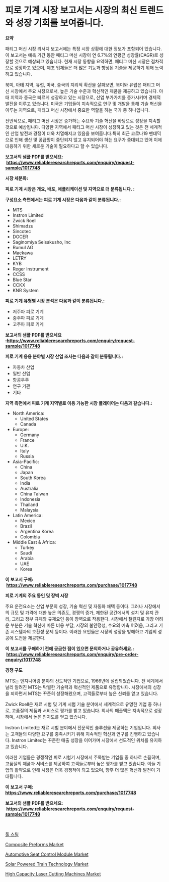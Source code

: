 <p><h1>피로 기계 시장 보고서는 시장의 최신 트렌드와 성장 기회를 보여줍니다.</h1></p><p><strong>요약</strong></p>
<p><p>패티그 머신 시장 리서치 보고서에는 특정 시장 상황에 대한 정보가 포함되어 있습니다. 이 보고서는 예측 기간 동안 패티그 머신 시장이 연 6.7%의 연평균 성장률(CAGR)로 성장할 것으로 예상되고 있습니다. 현재 시장 동향을 요약하면, 패티그 머신 시장은 점차적으로 성장하고 있으며, 제조 업체들은 더 많은 기능과 향상된 기술을 제공하기 위해 노력하고 있습니다.</p><p>북미, 아태 지역, 유럽, 미국, 중국의 지리적 확산을 살펴보면, 북미와 유럽은 패티그 머신 시장에서 주요 시장으로서, 높은 기술 수준과 혁신적인 제품을 제공하고 있습니다. 아태 지역과 중국은 빠르게 성장하고 있는 시장으로, 산업 부가가치를 증가시키며 경제적 발전을 이루고 있습니다. 미국은 기업들이 지속적으로 연구 및 개발을 통해 기술 혁신을 이루는 지역으로, 패티그 머신 시장에서 중요한 역할을 하는 국가 중 하나입니다.</p><p>전반적으로, 패티그 머신 시장은 증가하는 수요와 기술 혁신을 바탕으로 성장을 지속할 것으로 예상됩니다. 다양한 지역에서 패티그 머신 시장이 성장하고 있는 것은 전 세계적인 산업 발전과 경쟁이 더욱 치열해지고 있음을 보여줍니다.특히 최근 코로나19 팬데믹으로 인해 생산 및 공급망이 중단되지 않고 유지되어야 하는 요구가 증대되고 있어 이에 대응하기 위한 새로운 기술이 필요하다고 할 수 있습니다.</p></p>
<p><strong>보고서의 샘플 PDF를 받으세요: &nbsp;<a href="https://www.reliableresearchreports.com/enquiry/request-sample/1017748">https://www.reliableresearchreports.com/enquiry/request-sample/1017748</a></strong></p>
<p><strong>시장 세분화:</strong></p>
<p><strong> 피로 기계 시장은 개요, 배포, 애플리케이션 및 지역으로 더 분류됩니다. :</strong></p>
<p><strong>구성요소 측면에서는 피로 기계 시장은 다음과 같이 분류됩니다.:</strong></p>
<p><ul><li>MTS</li><li>Instron Limited</li><li>Zwick Roell</li><li>Shimadzu</li><li>Sincotec</li><li>DOCER</li><li>Saginomiya Seisakusho, Inc</li><li>Rumul AG</li><li>Maekawa</li><li>LETRY</li><li>KYB</li><li>Reger Instrument</li><li>CCSS</li><li>Blue Star</li><li>CCKX</li><li>KNR System</li></ul></p>
<p><strong> 피로 기계 유형별 시장 분석은 다음과 같이 분류됩니다.:</strong></p>
<p><ul><li>저주파 피로 기계</li><li>중주파 피로 기계</li><li>고주파 피로 기계</li></ul></p>
<p><strong>보고서의 샘플 PDF를 받으세요 :<a href="https://www.reliableresearchreports.com/enquiry/request-sample/1017748">https://www.reliableresearchreports.com/enquiry/request-sample/1017748</a></strong></p>
<p><strong> 피로 기계 응용 분야별 시장 산업 조사는 다음과 같이 분류됩니다.:</strong></p>
<p><ul><li>자동차 산업</li><li>일반 산업</li><li>항공우주</li><li>연구 기관</li><li>기타</li></ul></p>
<p><strong>지역 측면에서 피로 기계 지역별로 이용 가능한 시장 플레이어는 다음과 같습니다.:</strong></p>
<p><ul>
    <li>
        North America:
        <ul>
            <li>United States</li>
            <li>Canada</li>
        </ul>
    </li>
    <li>
        Europe:
        <ul>
            <li>Germany</li>
            <li>France</li>
            <li>U.K.</li>
            <li>Italy</li>
            <li>Russia</li>
        </ul>
    </li>
    <li>
        Asia-Pacific:
        <ul>
            <li>China</li>
            <li>Japan</li>
            <li>South Korea</li>
            <li>India</li>
            <li>Australia</li>
            <li>China Taiwan</li>
            <li>Indonesia</li>
            <li>Thailand</li>
            <li>Malaysia</li>
        </ul>
    </li>
    <li>
        Latin America:
        <ul>
            <li>Mexico</li>
            <li>Brazil</li>
            <li>Argentina Korea</li>
            <li>Colombia</li>
        </ul>
    </li>
    <li>
        Middle East & Africa:
        <ul>
            <li>Turkey</li>
            <li>Saudi</li>
            <li>Arabia</li>
            <li>UAE</li>
            <li>Korea</li>
        </ul>
    </li>
    </ul></p>
<p><strong>이 보고서 구매: &nbsp;<a href="https://www.reliableresearchreports.com/purchase/1017748">https://www.reliableresearchreports.com/purchase/1017748</a></strong></p>
<p><strong>피로 기계의 주요 동인 및 장벽 시장</strong></p>
<p><p>주요 운전요소는 산업 부문의 성장, 기술 혁신 및 자동화 채택 등이다. 그러나 시장에서의 규모 및 가격에 대한 높은 의존도, 경쟁의 증가, 제한된 공간에서의 설치 및 유지 관리, 그리고 정부 규제와 규제요인 등이 장벽으로 작용한다. 시장에서 챌린지로 가장 어려운 부분은 기술 혁신에 따른 비용 부담, 시장의 불안정성, 수요의 예측 어려움, 그리고 기존 시스템과의 호환성 문제 등이다. 이러한 요인들은 시장의 성장을 방해하고 기업의 성공에 도전을 제공한다.</p></p>
<p><strong>이 보고서를 구매하기 전에 궁금한 점이 있으면 문의하거나 공유하세요.: &nbsp;<a href="https://www.reliableresearchreports.com/enquiry/pre-order-enquiry/1017748">https://www.reliableresearchreports.com/enquiry/pre-order-enquiry/1017748</a></strong></p>
<p><strong>경쟁 구도</strong></p>
<p><p>MTS는 엔지니어링 분야의 선도적인 기업으로, 1966년에 설립되었습니다. 전 세계에서 널리 알려진 MTS는 탁월한 기술력과 혁신적인 제품으로 유명합니다. 시장에서의 성장을 꾀하면서 MTS는 꾸준히 성장해왔으며, 고객들로부터 높은 신뢰를 얻고 있습니다.</p><p>Zwick Roell은 재료 시험 및 기계 시험 기술 분야에서 세계적으로 유명한 기업 중 하나로, 고품질의 제품과 서비스로 평가를 받고 있습니다. 회사의 매출액은 지속적으로 성장하며, 시장에서 높은 인지도를 얻고 있습니다.</p><p>Instron Limited는 재료 시험 분야에서 전문적인 솔루션을 제공하는 기업입니다. 회사는 고객들의 다양한 요구를 충족시키기 위해 지속적인 혁신과 연구를 진행하고 있습니다. Instron Limited는 꾸준한 매출 성장을 이어가며 시장에서 선도적인 위치를 유지하고 있습니다.</p><p>이러한 기업들은 경쟁적인 피로 시험기 시장에서 주목받는 기업들 중 하나로 손꼽히며, 고품질의 제품과 서비스를 제공하여 고객들로부터 높은 평가를 받고 있습니다. 이들 기업의 활약으로 인해 시장은 더욱 경쟁적이 되고 있으며, 향후 더 많은 혁신과 발전이 기대됩니다.</p></p>
<p><strong>이 보고서 구매: &nbsp; <a href="https://www.reliableresearchreports.com/purchase/1017748">https://www.reliableresearchreports.com/purchase/1017748</a></strong></p>
<p><strong>보고서의 샘플 PDF를 받으세요: &nbsp;<a href="https://www.reliableresearchreports.com/enquiry/request-sample/1017748">https://www.reliableresearchreports.com/enquiry/request-sample/1017748</a></strong><strong></strong></p>
<p>&nbsp;</p>
<p><p><a href="https://github.com/akzkkws047661437/Market-Research-Report-List-1/blob/main/7544239187922.md">툴 스틸</a></p><p><a href="https://view.publitas.com/reportprime-1/composite-preforms-market-research-report-unlocks-analysis-on-the-market-financial-status-market-size-and-market-revenue-upto-2030/">Composite Preforms Market</a></p><p><a href="https://github.com/ChiragRp1/Market-Research-Report-List-3/blob/main/automotive-seat-control-module-market.md">Automotive Seat Control Module Market</a></p><p><a href="https://issuu.com/reportprime-2/docs/solar-powered-train-technology-market-size-2030.pp">Solar Powered Train Technology Market</a></p><p><a href="https://issuu.com/reportprime-2/docs/high-capacity-laser-cutting-machines-market-size-2">High Capacity Laser Cutting Machines Market</a></p></p>